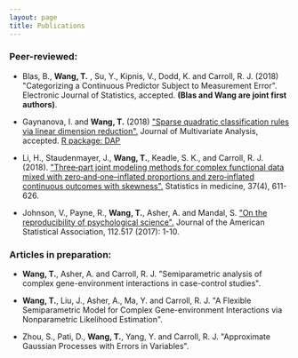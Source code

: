 ```yaml
---
layout: page
title: Publications
---
```


### Peer-reviewed:

- Blas, B., **Wang, T.** , Su, Y., Kipnis, V., Dodd, K. and Carroll, R. J. (2018) "Categorizing a Continuous Predictor Subject to Measurement Error". Electronic Journal of Statistics, accepted. **(Blas and Wang are joint first authors)**. 

- Gaynanova, I. and **Wang, T.** (2018) ["Sparse quadratic classification rules via linear dimension reduction".](https://doi.org/10.1016/j.jmva.2018.09.011) Journal of Multivariate Analysis, accepted. 
[R package: DAP](https://cran.r-project.org/web/packages/DAP/index.html)

- Li, H., Staudenmayer, J., **Wang, T.**, Keadle, S. K., and Carroll, R. J. (2018). ["Three‐part joint modeling methods for complex functional data mixed with zero‐and‐one–inflated proportions and zero‐inflated continuous outcomes with skewness".](https://www.ncbi.nlm.nih.gov/pubmed/29052239) Statistics in medicine, 37(4), 611-626.

- Johnson, V., Payne, R., **Wang, T.**, Asher, A. and Mandal, S.
["On the reproducibility of psychological science".](https://amstat.tandfonline.com/doi/abs/10.1080/01621459.2016.1240079#.WqQ13ZPwbOQ) Journal of the American Statistical Association, 112.517 (2017): 1-10.

### Articles in preparation:

- **Wang, T.**, Asher, A. and Carroll, R. J. "Semiparametric analysis of complex gene-environment interactions in case-control studies".

- **Wang, T.**, Liu, J., Asher, A., Ma, Y. and Carroll, R. J. "A Flexible Semiparametric Model for Complex Gene-environment Interactions via Nonparametric Likelihood Estimation".

- Zhou, S., Pati, D., **Wang, T.**, Yang, Y. and Carroll, R. J. "Approximate Gaussian Processes with Errors in Variables".
